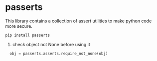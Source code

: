 # passerts
This library contains a collection of assert utilities to make python code more secure.

```
pip install passerts
```


1. check object not None before using it
```python
  obj = passerts.asserts.require_not_none(obj)
```
